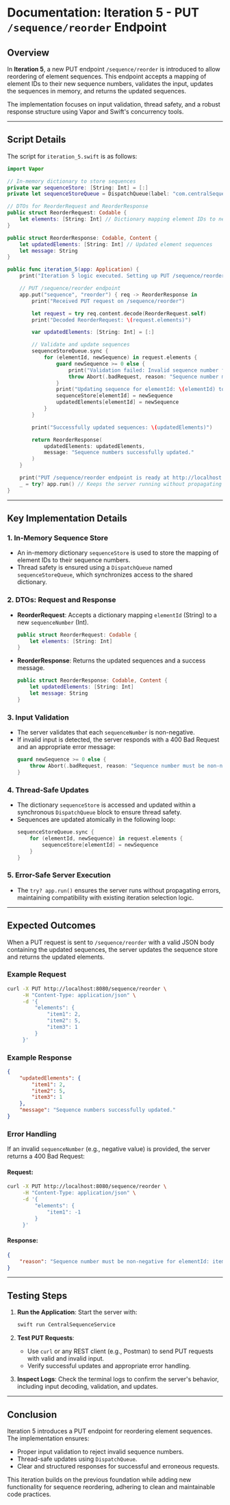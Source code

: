 # Documentation: Iteration 5 - PUT `/sequence/reorder` Endpoint

## Overview
In **Iteration 5**, a new PUT endpoint `/sequence/reorder` is introduced to allow reordering of element sequences. This endpoint accepts a mapping of element IDs to their new sequence numbers, validates the input, updates the sequences in memory, and returns the updated sequences.

The implementation focuses on input validation, thread safety, and a robust response structure using Vapor and Swift's concurrency tools.

---

## Script Details
The script for `iteration_5.swift` is as follows:

```swift
import Vapor

// In-memory dictionary to store sequences
private var sequenceStore: [String: Int] = [:]
private let sequenceStoreQueue = DispatchQueue(label: "com.centralSequenceService.sequenceStore")

// DTOs for ReorderRequest and ReorderResponse
public struct ReorderRequest: Codable {
    let elements: [String: Int] // Dictionary mapping element IDs to new sequence numbers
}

public struct ReorderResponse: Codable, Content {
    let updatedElements: [String: Int] // Updated element sequences
    let message: String
}

public func iteration_5(app: Application) {
    print("Iteration 5 logic executed. Setting up PUT /sequence/reorder endpoint...")

    // PUT /sequence/reorder endpoint
    app.put("sequence", "reorder") { req -> ReorderResponse in
        print("Received PUT request on /sequence/reorder")

        let request = try req.content.decode(ReorderRequest.self)
        print("Decoded ReorderRequest: \(request.elements)")

        var updatedElements: [String: Int] = [:]

        // Validate and update sequences
        sequenceStoreQueue.sync {
            for (elementId, newSequence) in request.elements {
                guard newSequence >= 0 else {
                    print("Validation failed: Invalid sequence number for elementId: \(elementId)")
                    throw Abort(.badRequest, reason: "Sequence number must be non-negative for elementId: \(elementId)")
                }
                print("Updating sequence for elementId: \(elementId) to \(newSequence)")
                sequenceStore[elementId] = newSequence
                updatedElements[elementId] = newSequence
            }
        }

        print("Successfully updated sequences: \(updatedElements)")

        return ReorderResponse(
            updatedElements: updatedElements,
            message: "Sequence numbers successfully updated."
        )
    }

    print("PUT /sequence/reorder endpoint is ready at http://localhost:8080/sequence/reorder")
    _ = try? app.run() // Keeps the server running without propagating errors
}
```

---

## Key Implementation Details

### 1. **In-Memory Sequence Store**
- An in-memory dictionary `sequenceStore` is used to store the mapping of element IDs to their sequence numbers.
- Thread safety is ensured using a `DispatchQueue` named `sequenceStoreQueue`, which synchronizes access to the shared dictionary.

### 2. **DTOs: Request and Response**
- **ReorderRequest**: Accepts a dictionary mapping `elementId` (String) to a new `sequenceNumber` (Int).
    ```swift
    public struct ReorderRequest: Codable {
        let elements: [String: Int]
    }
    ```
- **ReorderResponse**: Returns the updated sequences and a success message.
    ```swift
    public struct ReorderResponse: Codable, Content {
        let updatedElements: [String: Int]
        let message: String
    }
    ```

### 3. **Input Validation**
- The server validates that each `sequenceNumber` is non-negative.
- If invalid input is detected, the server responds with a 400 Bad Request and an appropriate error message:
    ```swift
    guard newSequence >= 0 else {
        throw Abort(.badRequest, reason: "Sequence number must be non-negative for elementId: \(elementId)")
    }
    ```

### 4. **Thread-Safe Updates**
- The dictionary `sequenceStore` is accessed and updated within a synchronous `DispatchQueue` block to ensure thread safety.
- Sequences are updated atomically in the following loop:
    ```swift
    sequenceStoreQueue.sync {
        for (elementId, newSequence) in request.elements {
            sequenceStore[elementId] = newSequence
        }
    }
    ```

### 5. **Error-Safe Server Execution**
- The `try? app.run()` ensures the server runs without propagating errors, maintaining compatibility with existing iteration selection logic.

---

## Expected Outcomes
When a PUT request is sent to `/sequence/reorder` with a valid JSON body containing the updated sequences, the server updates the sequence store and returns the updated elements.

### **Example Request**
```bash
curl -X PUT http://localhost:8080/sequence/reorder \
     -H "Content-Type: application/json" \
     -d '{
         "elements": {
             "item1": 2,
             "item2": 5,
             "item3": 1
         }
     }'
```

### **Example Response**
```json
{
    "updatedElements": {
        "item1": 2,
        "item2": 5,
        "item3": 1
    },
    "message": "Sequence numbers successfully updated."
}
```

### **Error Handling**
If an invalid `sequenceNumber` (e.g., negative value) is provided, the server returns a 400 Bad Request:

#### Request:
```bash
curl -X PUT http://localhost:8080/sequence/reorder \
     -H "Content-Type: application/json" \
     -d '{
         "elements": {
             "item1": -1
         }
     }'
```

#### Response:
```json
{
    "reason": "Sequence number must be non-negative for elementId: item1"
}
```

---

## Testing Steps
1. **Run the Application**:
   Start the server with:
   ```bash
   swift run CentralSequenceService
   ```

2. **Test PUT Requests**:
   - Use `curl` or any REST client (e.g., Postman) to send PUT requests with valid and invalid input.
   - Verify successful updates and appropriate error handling.

3. **Inspect Logs**:
   Check the terminal logs to confirm the server's behavior, including input decoding, validation, and updates.

---

## Conclusion
Iteration 5 introduces a PUT endpoint for reordering element sequences. The implementation ensures:
- Proper input validation to reject invalid sequence numbers.
- Thread-safe updates using `DispatchQueue`.
- Clear and structured responses for successful and erroneous requests.

This iteration builds on the previous foundation while adding new functionality for sequence reordering, adhering to clean and maintainable code practices.

